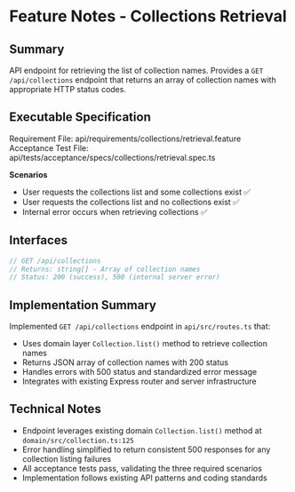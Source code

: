 # Feature Notes - Collections Retrieval

## Summary
API endpoint for retrieving the list of collection names. Provides a `GET /api/collections` endpoint that returns an array of collection names with appropriate HTTP status codes.

## Executable Specification
Requirement File: api/requirements/collections/retrieval.feature  
Acceptance Test File: api/tests/acceptance/specs/collections/retrieval.spec.ts

**Scenarios**
- User requests the collections list and some collections exist ✅
- User requests the collections list and no collections exist ✅
- Internal error occurs when retrieving collections ✅

## Interfaces
```ts
// GET /api/collections
// Returns: string[] - Array of collection names
// Status: 200 (success), 500 (internal server error)
```

## Implementation Summary
Implemented `GET /api/collections` endpoint in `api/src/routes.ts` that:
- Uses domain layer `Collection.list()` method to retrieve collection names
- Returns JSON array of collection names with 200 status
- Handles errors with 500 status and standardized error message
- Integrates with existing Express router and server infrastructure

## Technical Notes
- Endpoint leverages existing domain `Collection.list()` method at `domain/src/collection.ts:125`
- Error handling simplified to return consistent 500 responses for any collection listing failures
- All acceptance tests pass, validating the three required scenarios
- Implementation follows existing API patterns and coding standards